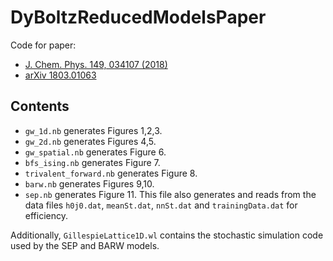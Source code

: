 # DyBoltzReducedModelsPaper
Code for paper:

* [J. Chem. Phys. 149, 034107 (2018)](https://aip.scitation.org/doi/10.1063/1.5026403)
* [arXiv 1803.01063](https://arxiv.org/abs/1803.01063)

## Contents

* `gw_1d.nb` generates Figures 1,2,3.
* `gw_2d.nb` generates Figures 4,5.
* `gw_spatial.nb` generates Figure 6.
* `bfs_ising.nb` generates Figure 7.
* `trivalent_forward.nb` generates Figure 8.
* `barw.nb` generates Figures 9,10.
* `sep.nb` generates Figure 11. This file also generates and reads from the data files `h0j0.dat`, `meanSt.dat`, `nnSt.dat` and `trainingData.dat` for efficiency.

Additionally, `GillespieLattice1D.wl` contains the stochastic simulation code used by the SEP and BARW models.

